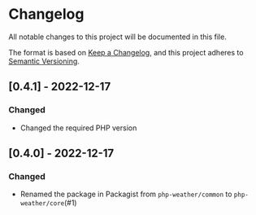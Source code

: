 # Changelog

All notable changes to this project will be documented in this file.

The format is based on [Keep a Changelog](https://keepachangelog.com/en/1.0.0/),
and this project adheres to [Semantic Versioning](https://semver.org/spec/v2.0.0.html).

## [0.4.1] - 2022-12-17

### Changed

* Changed the required PHP version

## [0.4.0] - 2022-12-17

### Changed

* Renamed the package in Packagist from `php-weather/common` to `php-weather/core`(#1)
